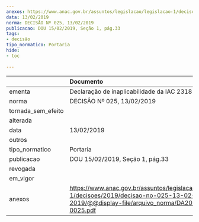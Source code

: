```yaml
---
anexos: https://www.anac.gov.br/assuntos/legislacao/legislacao-1/decisoes/2019/decisao-no-025-13-02-2019/@@display-file/arquivo_norma/DA2019-0025.pdf
data: 13/02/2019
norma: DECISÃO Nº 025, 13/02/2019
publicacao: DOU 15/02/2019, Seção 1, pág.33
tags:
- decisão
tipo_normatico: Portaria
hide: 
- toc 
 
---
```


|                    | Documento                                                                                                                                     |
|:-------------------|:----------------------------------------------------------------------------------------------------------------------------------------------|
| ementa             | Declaração de inaplicabilidade da IAC 2318-0788.                                                                                              |
| norma              | DECISÃO Nº 025, 13/02/2019                                                                                                                    |
| tornada_sem_efeito |                                                                                                                                               |
| alterada           |                                                                                                                                               |
| data               | 13/02/2019                                                                                                                                    |
| outros             |                                                                                                                                               |
| tipo_normatico     | Portaria                                                                                                                                      |
| publicacao         | DOU 15/02/2019, Seção 1, pág.33                                                                                                               |
| revogada           |                                                                                                                                               |
| em_vigor           |                                                                                                                                               |
| anexos             | https://www.anac.gov.br/assuntos/legislacao/legislacao-1/decisoes/2019/decisao-no-025-13-02-2019/@@display-file/arquivo_norma/DA2019-0025.pdf |